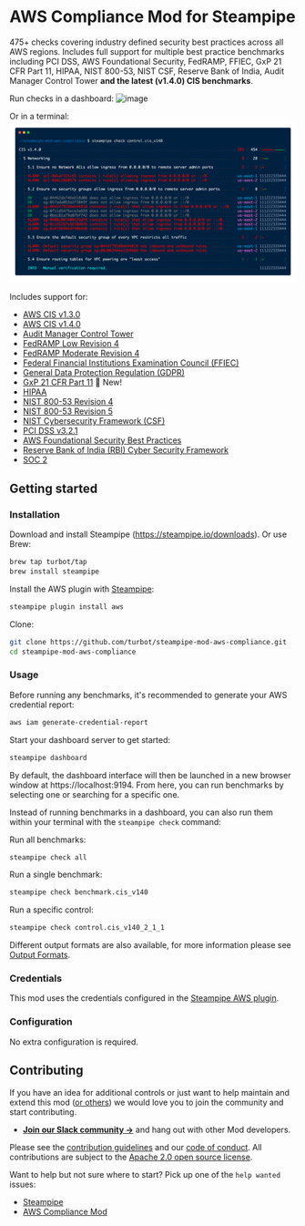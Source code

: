 # AWS Compliance Mod for Steampipe

475+ checks covering industry defined security best practices across all AWS regions. Includes full support for multiple best practice benchmarks including PCI DSS, AWS Foundational Security, FedRAMP, FFIEC, GxP 21 CFR Part 11, HIPAA, NIST 800-53, NIST CSF, Reserve Bank of India, Audit Manager Control Tower **and the latest (v1.4.0) CIS benchmarks**.

Run checks in a dashboard:
![image](https://raw.githubusercontent.com/turbot/steampipe-mod-aws-compliance/main/docs/aws_cis_v140_dashboard.png)

Or in a terminal:
![image](https://raw.githubusercontent.com/turbot/steampipe-mod-aws-compliance/main/docs/aws_cis_v140_console.png)

Includes support for:
* [AWS CIS v1.3.0](https://hub.steampipe.io/mods/turbot/aws_compliance/controls/benchmark.cis_v130)
* [AWS CIS v1.4.0](https://hub.steampipe.io/mods/turbot/aws_compliance/controls/benchmark.cis_v140)
* [Audit Manager Control Tower](https://hub.steampipe.io/mods/turbot/aws_compliance/controls/benchmark.control_tower)
* [FedRAMP Low Revision 4](https://hub.steampipe.io/mods/turbot/aws_compliance/controls/benchmark.fedramp_low_rev_4)
* [FedRAMP Moderate Revision 4](https://hub.steampipe.io/mods/turbot/aws_compliance/controls/benchmark.fedramp_moderate_rev_4)
* [Federal Financial
Institutions Examination Council (FFIEC)](https://hub.steampipe.io/mods/turbot/aws_compliance/controls/benchmark.ffiec)
* [General Data Protection Regulation (GDPR)](https://hub.steampipe.io/mods/turbot/aws_compliance/controls/benchmark.gdpr)
* [GxP 21 CFR Part 11](https://hub.steampipe.io/mods/turbot/aws_compliance/controls/benchmark.gxp_21_cfr_part_11) 🚀 New!
* [HIPAA](https://hub.steampipe.io/mods/turbot/aws_compliance/controls/benchmark.hipaa)
* [NIST 800-53 Revision 4](https://hub.steampipe.io/mods/turbot/aws_compliance/controls/benchmark.nist_800_53_rev_4)
* [NIST 800-53 Revision 5](https://hub.steampipe.io/mods/turbot/aws_compliance/controls/benchmark.nist_800_53_rev_5)
* [NIST Cybersecurity Framework (CSF)](https://hub.steampipe.io/mods/turbot/aws_compliance/controls/benchmark.nist_csf)
* [PCI DSS v3.2.1](https://hub.steampipe.io/mods/turbot/aws_compliance/controls/benchmark.pci_v321)
* [AWS Foundational Security Best Practices](https://hub.steampipe.io/mods/turbot/aws_compliance/controls/benchmark.foundational_security)
* [Reserve Bank of India (RBI) Cyber Security Framework](https://hub.steampipe.io/mods/turbot/aws_compliance/controls/benchmark.rbi_cyber_security)
* [SOC 2](https://hub.steampipe.io/mods/turbot/aws_compliance/controls/benchmark.soc_2)

## Getting started

### Installation

Download and install Steampipe (https://steampipe.io/downloads). Or use Brew:

```sh
brew tap turbot/tap
brew install steampipe
```

Install the AWS plugin with [Steampipe](https://steampipe.io):

```sh
steampipe plugin install aws
```

Clone:

```sh
git clone https://github.com/turbot/steampipe-mod-aws-compliance.git
cd steampipe-mod-aws-compliance
```

### Usage

Before running any benchmarks, it's recommended to generate your AWS credential report:

```sh
aws iam generate-credential-report
```

Start your dashboard server to get started:

```sh
steampipe dashboard
```

By default, the dashboard interface will then be launched in a new browser
window at https://localhost:9194. From here, you can run benchmarks by
selecting one or searching for a specific one.

Instead of running benchmarks in a dashboard, you can also run them within your
terminal with the `steampipe check` command:

Run all benchmarks:

```sh
steampipe check all
```

Run a single benchmark:

```sh
steampipe check benchmark.cis_v140
```

Run a specific control:

```sh
steampipe check control.cis_v140_2_1_1
```

Different output formats are also available, for more information please see
[Output Formats](https://steampipe.io/docs/reference/cli/check#output-formats).

### Credentials

This mod uses the credentials configured in the [Steampipe AWS plugin](https://hub.steampipe.io/plugins/turbot/aws).

### Configuration

No extra configuration is required.

## Contributing

If you have an idea for additional controls or just want to help maintain and extend this mod ([or others](https://github.com/topics/steampipe-mod)) we would love you to join the community and start contributing.

- **[Join our Slack community →](https://steampipe.io/community/join)** and hang out with other Mod developers.

Please see the [contribution guidelines](https://github.com/turbot/steampipe/blob/main/CONTRIBUTING.md) and our [code of conduct](https://github.com/turbot/steampipe/blob/main/CODE_OF_CONDUCT.md). All contributions are subject to the [Apache 2.0 open source license](https://github.com/turbot/steampipe-mod-aws-compliance/blob/main/LICENSE).

Want to help but not sure where to start? Pick up one of the `help wanted` issues:

- [Steampipe](https://github.com/turbot/steampipe/labels/help%20wanted)
- [AWS Compliance Mod](https://github.com/turbot/steampipe-mod-aws-compliance/labels/help%20wanted)
